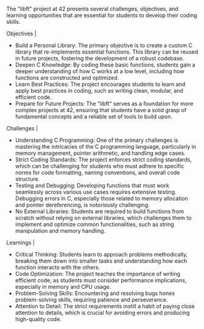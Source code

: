 The "libft" project at 42 presents several challenges, objectives, and learning opportunities that are essential for students to develop their coding skills.

Objectives |
- Build a Personal Library: The primary objective is to create a custom C library that re-implements essential functions. This library can be reused in future projects, fostering the development of a robust codebase.
- Deepen C Knowledge: By coding these basic functions, students gain a deeper understanding of how C works at a low level, including how functions are constructed and optimized.
- Learn Best Practices: The project encourages students to learn and apply best practices in coding, such as writing clean, modular, and efficient code.
- Prepare for Future Projects: The "libft" serves as a foundation for more complex projects at 42, ensuring that students have a solid grasp of fundamental concepts and a reliable set of tools to build upon.

Challenges |
- Understanding C Programming: One of the primary challenges is mastering the intricacies of the C programming language, particularly in memory management, pointer arithmetic, and handling edge cases.
- Strict Coding Standards: The project enforces strict coding standards, which can be challenging for students who must adhere to specific norms for code formatting, naming conventions, and overall code structure.
- Testing and Debugging: Developing functions that must work seamlessly across various use cases requires extensive testing. Debugging errors in C, especially those related to memory allocation and pointer dereferencing, is notoriously challenging.
- No External Libraries: Students are required to build functions from scratch without relying on external libraries, which challenges them to implement and optimize common functionalities, such as string manipulation and memory handling.

Learnings |

- Critical Thinking: Students learn to approach problems methodically, breaking them down into smaller tasks and understanding how each function interacts with the others.
- Code Optimization: The project teaches the importance of writing efficient code, as students must consider performance implications, especially in memory and CPU usage.
- Problem-Solving Skills: Encountering and resolving bugs hones problem-solving skills, requiring patience and perseverance.
- Attention to Detail: The strict requirements instill a habit of paying close attention to details, which is crucial for avoiding errors and producing high-quality code.
